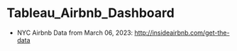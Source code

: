 # Tableau_Airbnb_Dashboard

* NYC Airbnb Data from March 06, 2023: http://insideairbnb.com/get-the-data
